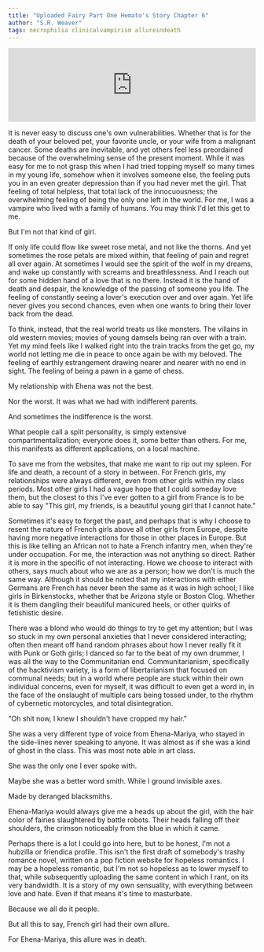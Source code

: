 ```yaml
---
title: "Uploaded Fairy Part One Hemato's Story Chapter 6"
author: "S.R. Weaver"
tags: necrophilia clinicalvampirism allureindeath
---
```

<iframe scrolling="no" id="hearthis_at_track_7383773" width="100%" height="150" src="https://app.hearthis.at/embed/7383773/transparent_black/?hcolor=&color=&style=2&block_size=2&block_space=1&background=1&waveform=0&cover=0&autoplay=0&css=" frameborder="0" allowtransparency allow="autoplay"><p>Listen to <a href="https://hearthis.at/todiaspora/uploadedfairtydeeplore70bpm/" target="_blank">Uploaded Fairy Deep Lore</a> <span>by</span><a href="https://hearthis.at/todiaspora/" target="_blank" >ToDiaspora</a> <span>on</span> <a href="https://hearthis.at/" target="_blank">hearthis.at</a></p></iframe>

It is never easy to discuss one's own vulnerabilities. Whether that is for the death of your beloved pet, your favorite uncle, or your wife from a malignant cancer. Some deaths are inevitable, and yet others feel less preordained because of the overwhelming sense of the present moment. While it was easy for me to not grasp this when I had tried topping myself so many times in my young life, somehow when it involves someone else, the feeling puts you in an even greater depression than if you had never met the girl. That feeling of total helpless, that total lack of the innocuousness; the overwhelming feeling of being the only one left in the world. For me, I was a vampire who lived with a family of humans. You may think I'd let this get to me.

But I'm not that kind of girl.

If only life could flow like sweet rose metal, and not like the thorns. And yet sometimes the rose petals are mixed within, that feeling of pain and regret all over again. At sometimes I would see the spirit of the wolf in my dreams, and wake up constantly with screams and breathlessness. And I reach out for some hidden hand of a love that is no there. Instead it is the hand of death and despair, the knowledge of the passing of someone you life. The feeling of constantly seeing a lover's execution over and over again. Yet life never gives you second chances, even when one wants to bring their lover back from the dead.

To think, instead, that the real world treats us like monsters. The villains in old western movies; movies of young damsels being ran over with a train. Yet my mind feels like I walked right into the train tracks from the get go, my world not letting me die in peace to once again be with my beloved. The feeling of earthly estrangement drawing nearer and nearer with no end in sight. The feeling of being a pawn in a game of chess.

My relationship with Ehena was not the best.

Nor the worst. It was what we had with indifferent parents.

And sometimes the indifference is the worst.

What people call a split personality, is simply extensive compartmentalization; everyone does it, some better than others. For me, this manifests as different applications, on a local machine.

To save me from the websites, that make me want to rip out my spleen. For life and death, a recount of a story in between. For French girls, my relationships were always different, even from other girls within my class periods. Most other girls I had a vague hope that I could someday love them, but the closest to this I've ever gotten to a girl from France is to be able to say "This girl, my friends, is a beautiful young girl that I cannot hate."

Sometimes it's easy to forget the past, and perhaps that is why I choose to resent the nature of French girls above all other girls from Europe, despite having more negative interactions for those in other places in Europe. But this is like telling an African not to hate a French infantry men, when they're under occupation. For me, the interaction was not anything so direct. Rather it is more in the specific of not interacting. Howe we choose to interact with others, says much about who we are as a person; how we don't is much the same way. Although it should be noted that my interactions with either Germans are French has never been the same as it was in high school; I like girls in Birkenstocks, whether that be Arizona style or Boston Clog. Whether it is them dangling their beautiful manicured heels, or other quirks of fetishistic desire.

There was a blond who would do things to try to get my attention; but I was so stuck in my own personal anxieties that I never considered interacting; often then meant off hand random phrases about how I never really fit it with Punk or Goth girls; I danced so far to the beat of my own drummer, I was all the way to the Communitarian end. Communitarianism, specifically of the hacktivism variety, is a form of libertarianism that focused on communal needs; but in a world where people are stuck within their own individual concerns, even for myself, it was difficult to even get a word in, in the face of the onslaught of multiple cars being tossed under, to the rhythm of cybernetic motorcycles, and total disintegration.

"Oh shit now, I knew I shouldn't have cropped my hair."

She was a very different type of voice from Ehena-Mariya, who stayed in the side-lines never speaking to anyone. It was almost as if she was a kind of ghost in the class. This was most note able in art class.

She was the only one I ever spoke with.

Maybe she was a better word smith. While I ground invisible axes.

Made by deranged blacksmiths.

Ehena-Mariya would always give me a heads up about the girl, with the hair color of fairies slaughtered by battle robots. Their heads falling off their shoulders, the crimson noticeably from the blue in which it came.

Perhaps there is a lot I could go into here, but to be honest, I'm not a hubzilla or friendica profile. This isn't the first draft of somebody's trashy romance novel, written on a pop fiction website for hopeless romantics. I may be a hopeless romantic, but I'm not so hopeless as to lower myself to that, while subsequently uploading the same content in which I rant, on its very bandwidth. It is a story of my own sensuality, with everything between love and hate. Even if that means it's time to masturbate.

Because we all do it people.

But all this to say, French girl had their own allure.

For Ehena-Mariya, this allure was in death.
